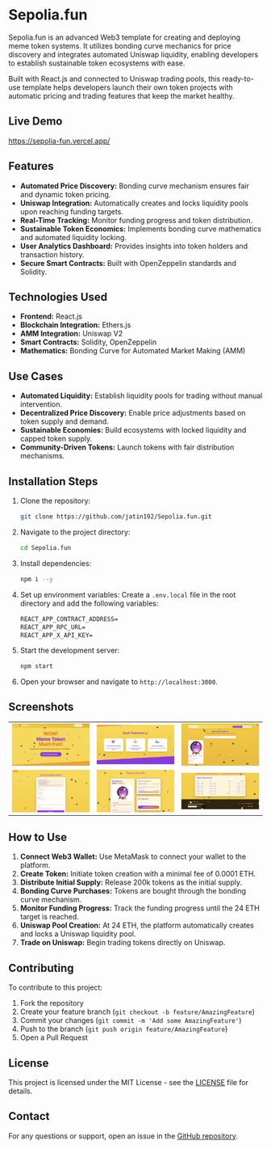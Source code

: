 # Sepolia.fun

Sepolia.fun is an advanced Web3 template for creating and deploying meme token systems. It utilizes bonding curve mechanics for price discovery and integrates automated Uniswap liquidity, enabling developers to establish sustainable token ecosystems with ease.

Built with React.js and connected to Uniswap trading pools, this ready-to-use template helps developers launch their own token projects with automatic pricing and trading features that keep the market healthy.

## Live Demo
https://sepolia-fun.vercel.app/

## Features

- **Automated Price Discovery:** Bonding curve mechanism ensures fair and dynamic token pricing.
- **Uniswap Integration:** Automatically creates and locks liquidity pools upon reaching funding targets.
- **Real-Time Tracking:** Monitor funding progress and token distribution.
- **Sustainable Token Economics:** Implements bonding curve mathematics and automated liquidity locking.
- **User Analytics Dashboard:** Provides insights into token holders and transaction history.
- **Secure Smart Contracts:** Built with OpenZeppelin standards and Solidity.

## Technologies Used

- **Frontend:** React.js
- **Blockchain Integration:** Ethers.js
- **AMM Integration:** Uniswap V2
- **Smart Contracts:** Solidity, OpenZeppelin
- **Mathematics:** Bonding Curve for Automated Market Making (AMM)

## Use Cases

- **Automated Liquidity:** Establish liquidity pools for trading without manual intervention.
- **Decentralized Price Discovery:** Enable price adjustments based on token supply and demand.
- **Sustainable Economies:** Build ecosystems with locked liquidity and capped token supply.
- **Community-Driven Tokens:** Launch tokens with fair distribution mechanisms.

## Installation Steps

1. Clone the repository:
    ```bash
    git clone https://github.com/jatin192/Sepolia.fun.git
    ```

2. Navigate to the project directory:
    ```bash
    cd Sepolia.fun
    ```

3. Install dependencies:
    ```bash
    npm i --y
    ```

4. Set up environment variables:
    Create a `.env.local` file in the root directory and add the following variables:
    ```env
    REACT_APP_CONTRACT_ADDRESS=
    REACT_APP_RPC_URL=
    REACT_APP_X_API_KEY=
    ```

5. Start the development server:
    ```bash
    npm start
    ```

6. Open your browser and navigate to `http://localhost:3000`.








## Screenshots
<table>
  <tr>
    <td><img src="https://github.com/0xmetaschool/Sepolia.fun/blob/main/public/Sepolia.fun-web3-template-Landing-Page.png" alt="Screenshot 4" width="400"></td>
    <td><img src="https://github.com/0xmetaschool/Sepolia.fun/blob/main/public/Sepolia.fun-web3-template-Landing-features.png" alt="Screenshot 1" width="400"></td>
    <td><img src="https://github.com/0xmetaschool/Sepolia.fun/blob/main/public/Sepolia.fun-web3-template-Explorer.png" alt="Screenshot 2" width="400"></td>
  </tr>

<tr>
    <td><img src="https://github.com/0xmetaschool/Sepolia.fun/blob/main/public/Sepolia.fun-web3-template-Create-Meme-coin.png" alt="Screenshot 4" width="400"></td>
    <td><img src="https://github.com/0xmetaschool/Sepolia.fun/blob/main/public/Sepolia.fun-web3-template-Coin-info.png" alt="Screenshot 1" width="400"></td>
    <td><img src="https://github.com/0xmetaschool/Sepolia.fun/blob/main/public/Sepolia.fun-web3-template-Coin-info1.png" alt="Screenshot 2" width="400"></td>
  </tr>
</table>




## How to Use

1. **Connect Web3 Wallet:** Use MetaMask to connect your wallet to the platform.
2. **Create Token:** Initiate token creation with a minimal fee of 0.0001 ETH.
3. **Distribute Initial Supply:** Release 200k tokens as the initial supply.
4. **Bonding Curve Purchases:** Tokens are bought through the bonding curve mechanism.
5. **Monitor Funding Progress:** Track the funding progress until the 24 ETH target is reached.
6. **Uniswap Pool Creation:** At 24 ETH, the platform automatically creates and locks a Uniswap liquidity pool.
7. **Trade on Uniswap:** Begin trading tokens directly on Uniswap.

## Contributing

To contribute to this project:

1. Fork the repository
2. Create your feature branch (`git checkout -b feature/AmazingFeature`)
3. Commit your changes (`git commit -m 'Add some AmazingFeature'`)
4. Push to the branch (`git push origin feature/AmazingFeature`)
5. Open a Pull Request

## License

This project is licensed under the MIT License - see the [LICENSE](LICENSE) file for details.

## Contact

For any questions or support, open an issue in the [GitHub repository](https://github.com/0xmetaschool/Sepolia.fun/issues).

